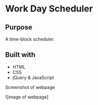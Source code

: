 # Work Day Scheduler 

## Purpose
A time-block scheduler.

## Built with
* HTML
* CSS
* jQuery & JavaScript

Screenshot of webpage

![image of webpage]